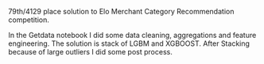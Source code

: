 79th/4129 place solution to Elo Merchant Category Recommendation competition.

In the Getdata notebook I did some data cleaning, aggregations and feature engineering. 
The solution is stack of LGBM and XGBOOST. After Stacking because of large outliers I did some post process.
